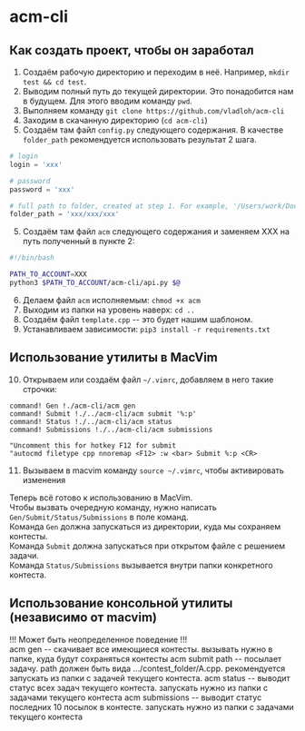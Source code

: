 # acm-cli

## Как создать проект, чтобы он заработал

1. Создаём рабочую директорию и переходим в неё. Например, `mkdir test && cd test`.
2. Выводим полный путь до текущей директории. Это понадобится нам в будущем. Для этого вводим команду `pwd`. 
3. Выполняем команду `git clone https://github.com/vladloh/acm-cli`
4. Заходим в скачанную директорию (`cd acm-cli`)
5. Создаём там файл `config.py` следующего содержания. В качестве `folder_path` рекомендуется использовать результат 2 шага. 
```python
# login 
login = 'xxx'

# password
password = 'xxx'

# full path to folder, created at step 1. For example, '/Users/work/Documents/unic/dp_contests'. 
folder_path = 'xxx/xxx/xxx'
```
5. Создаём там файл `acm` следующего содержания и заменяем XXX на путь полученный в пункте 2:
```bash
#!/bin/bash

PATH_TO_ACCOUNT=XXX
python3 $PATH_TO_ACCOUNT/acm-cli/api.py $@
```
6. Делаем файл `acm` исполняемым: `chmod +x acm`
7. Выходим из папки на уровень наверх: `cd ..`
8. Создаём файл `template.cpp` -- это будет нашим шаблоном. 
9. Устанавливаем зависимости: `pip3 install -r requirements.txt`
## Использование утилиты в MacVim
10. Открываем или создаём файл `~/.vimrc`, добавляем в него такие строчки:
```
command! Gen !./acm-cli/acm gen
command! Submit !./../acm-cli/acm submit '%:p'
command! Status !./../acm-cli/acm status
command! Submissions !./../acm-cli/acm submissions

"Uncomment this for hotkey F12 for submit
"autocmd filetype cpp nnoremap <F12> :w <bar> Submit %:p <CR>
```
11. Вызываем в macvim команду `source ~/.vimrc`, чтобы активировать изменения

Теперь всё готово к использованию в MacVim.  
Чтобы вызвать очередную команду, нужно написать `Gen/Submit/Status/Submissions` в поле команд.   
Команда `Gen` должна запускаться из директории, куда мы сохраняем контесты.  
Команда `Submit` должна запускаться при открытом файле с решением задачи.   
Команда `Status/Submissions` вызывается внутри папки конкретного контеста.  


## Использование консольной утилиты (независимо от macvim) 
!!! Может быть неопределенное поведение !!!  
acm gen -- скачивает все имеющиеся контесты. вызывать нужно в папке, куда будут сохраняться контесты 
acm submit path -- посылает задачу. path должен быть вида .../contest_folder/A.cpp. рекомендуется запускать из папки с задачей текущего контеста. 
acm status -- выводит статус всех задач текущего контеста. запускать нужно из папки с задачами текущего контеста
acm submissions -- выводит статус последних 10 посылок в контесте. запускать нужно из папки с задачами текущего контеста
